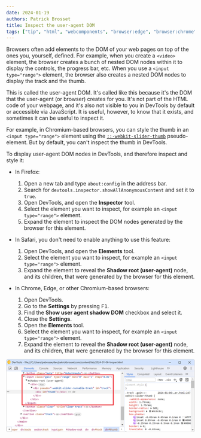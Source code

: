 ```yaml
---
date: 2024-01-19
authors: Patrick Brosset
title: Inspect the user-agent DOM
tags: ["tip", "html", "webcomponents", "browser:edge", "browser:chrome", "browser:firefox", "browser:safari"]
---
```


Browsers often add elements to the DOM of your web pages on top of the ones you, yourself, defined. For example, when you create a `<video>` element, the browser creates a bunch of nested DOM nodes within it to display the controls, the progress bar, etc. When you use a `<input type="range">` element, the browser also creates a nested DOM nodes to display the track and the thumb.

This is called the user-agent DOM. It's called like this because it's the DOM that the user-agent (or browser) creates for you. It's not part of the HTML code of your webpage, and it's also not visible to you in DevTools by default or accessible via JavaScript. It is useful, however, to know that it exists, and sometimes it can be useful to inspect it.

For example, in Chromium-based browsers, you can style the thumb in an `<input type="range">` element using the [`::-webkit-slider-thumb`](https://developer.mozilla.org/docs/Web/CSS/::-webkit-slider-thumb) pseudo-element. But by default, you can't inspect the thumb in DevTools.

To display user-agent DOM nodes in DevTools, and therefore inspect and style it:

* In Firefox:

  1. Open a new tab and type `about:config` in the address bar.
  1. Search for `devtools.inspector.showAllAnonymousContent` and set it to `true`.
  1. Open DevTools, and open the **Inspector** tool.
  1. Select the element you want to inspect, for example an `<input type="range">` element.
  1. Expand the element to inspect the DOM nodes generated by the browser for this element.

* In Safari, you don't need to enable anything to use this feature:

  1. Open DevTools, and open the **Elements** tool.
  1. Select the element you want to inspect, for example an `<input type="range">` element.
  1. Expand the element to reveal the **Shadow root (user-agent)** node, and its children, that were generated by the browser for this element.

* In Chrome, Edge, or other Chromium-based browsers:

  1. Open DevTools.
  1. Go to the **Settings** by pressing <kbd>F1</kbd>.
  1. Find the **Show user agent shadow DOM** checkbox and select it.
  1. Close the **Settings**.
  1. Open the **Elements** tool.
  1. Select the element you want to inspect, for example an `<input type="range">` element.
  1. Expand the element to reveal the **Shadow root (user-agent)** node, and its children, that were generated by the browser for this element.

![The Elements tool in Chrome, an input type=range is expanded, showing it's internal user-agent shadow dom](../../assets/img/inspect-user-agent-dom.png)

